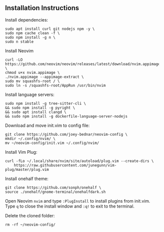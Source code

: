 ## Installation Instructions

Install dependencies:
```
sudo apt install curl git nodejs npm -y \
sudo npm cache clean -f \
sudo npm install -g n \
sudo n stable
```
Install Neovim
```
curl -LO https://github.com/neovim/neovim/releases/latest/download/nvim.appimage \
chmod u+x nvim.appimage \
./nvim.appimage --appimage-extract \
sudo mv squashfs-root / \
sudo ln -s /squashfs-root/AppRun /usr/bin/nvim
```

Install language servers:
```
sudo npm install -g tree-sitter-cli \
&& sudo npm install -g pyright \
&& sudo apt install clangd \
&& sudo npm install -g dockerfile-language-server-nodejs
```

Download and move init.vim to config file:
```
git clone https://github.com/joey-bednar/neovim-config \
mkdir ~/.config/nvim/ \
mv ~/neovim-config/init.vim ~/.config/nvim/
```

Install Vim Plug:
```
curl -fLo ~/.local/share/nvim/site/autoload/plug.vim --create-dirs \
    https://raw.githubusercontent.com/junegunn/vim-plug/master/plug.vim
```   

Install onehalf theme:
```
git clone https://github.com/sonph/onehalf \
source ./onehalf/gnome-terminal/onehalfdark.sh
```

Open Neovim `nvim` and type `:PlugInstall` to install plugins from init.vim. Type `q` to close the install window and `:q!` to exit to the terminal.

Delete the cloned folder:
```
rm -rf ~/neovim-config/
```
